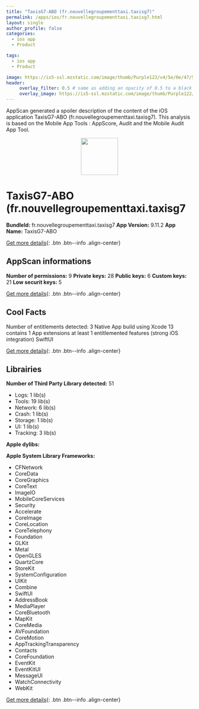 ```yaml
---
title: "TaxisG7-ABO (fr.nouvellegroupementtaxi.taxisg7)"
permalink: /apps/ios/fr.nouvellegroupementtaxi.taxisg7.html
layout: single
author_profile: false
categories: 
  - ios app 
  - Product 

tags: 
  - ios app 
  - Product 

image: https://is5-ssl.mzstatic.com/image/thumb/Purple122/v4/5e/0e/47/5e0e476b-22e6-f6d8-4784-3ec895c0b001/AppIcon-1x_U007emarketing-0-7-0-85-220.png/512x512bb.jpg
header: 
     overlay_filter: 0.5 # same as adding an opacity of 0.5 to a black background
     overlay_image: https://is5-ssl.mzstatic.com/image/thumb/Purple122/v4/5e/0e/47/5e0e476b-22e6-f6d8-4784-3ec895c0b001/AppIcon-1x_U007emarketing-0-7-0-85-220.png/512x512bb.jpg
---
```

AppScan generated a spoiler description of the content of the iOS application TaxisG7-ABO (fr.nouvellegroupementtaxi.taxisg7). This analysis is based on the Mobile App Tools : AppScore, Audit and the Mobile Audit App Tool.

  
  
<div style="text-align: center;"><img src="https://is5-ssl.mzstatic.com/image/thumb/Purple122/v4/5e/0e/47/5e0e476b-22e6-f6d8-4784-3ec895c0b001/AppIcon-1x_U007emarketing-0-7-0-85-220.png/512x512bb.jpg" width="100" height="100"></div>  
  
# TaxisG7-ABO (fr.nouvellegroupementtaxi.taxisg7

**BundleId:** fr.nouvellegroupementtaxi.taxisg7
**App Version:** 9.11.2
**App Name:** TaxisG7-ABO


[Get more details](/pricing.html){: .btn .btn--info .align-center}  
  
## AppScan informations 

**Number of permissions:** 9
**Private keys:** 28
**Public keys:** 6
**Custom keys:** 21
**Low securit keys:** 5
  
[Get more details](/pricing.html){: .btn .btn--info .align-center}

## Cool Facts

Number of entitlements detected: 3
Native App
build using Xcode 13
contains 1 App extensions
at least 1 entitlemented features (strong iOS integration)
SwiftUI
  
[Get more details](/pricing.html){: .btn .btn--info .align-center}

## Librairies 
**Number of Third Party Library detected:** 51
- Logs: 1 lib(s)
- Tools: 19 lib(s)
- Network: 6 lib(s)
- Crash: 1 lib(s)
- Storage: 1 lib(s)
- UI: 1 lib(s)
- Tracking: 3 lib(s)

**Apple dylibs:**


**Apple System Library Frameworks:**
- CFNetwork
- CoreData
- CoreGraphics
- CoreText
- ImageIO
- MobileCoreServices
- Security
- Accelerate
- CoreImage
- CoreLocation
- CoreTelephony
- Foundation
- GLKit
- Metal
- OpenGLES
- QuartzCore
- StoreKit
- SystemConfiguration
- UIKit
- Combine
- SwiftUI
- AddressBook
- MediaPlayer
- CoreBluetooth
- MapKit
- CoreMedia
- AVFoundation
- CoreMotion
- AppTrackingTransparency
- Contacts
- CoreFoundation
- EventKit
- EventKitUI
- MessageUI
- WatchConnectivity
- WebKit


  
[Get more details](/pricing.html){: .btn .btn--info .align-center}

